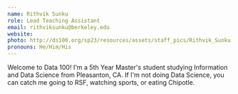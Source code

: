 ```yaml
---
name: Rithvik Sunku
role: Lead Teaching Assistant
email: rithviksunku@berkeley.edu
website: 
photo: http://ds100.org/sp23/resources/assets/staff_pics/Rithvik_Sunku.jpg
pronouns: He/Him/His
---
```

Welcome to Data 100! I'm a 5th Year Master's student studying Information and Data Science from Pleasanton, CA. If I'm not doing Data Science, you can catch me going to RSF, watching sports, or eating Chipotle.
